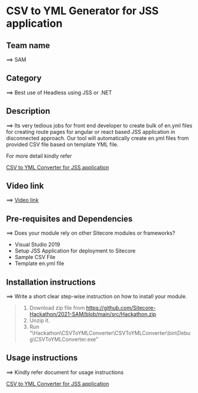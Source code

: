 # CSV to YML Generator for JSS application

## Team name
⟹ SAM

## Category
⟹ Best use of Headless using JSS or .NET

## Description
⟹ Its very tedious jobs for front end developer to create bulk of en.yml files for creating route pages for angular or react based JSS application in disconnected approach. Our tool will automatically create en.yml files from provided CSV file based on template YML file.

For more detail kindly refer 

[CSV to YML Converter for JSS application](/docs/images/CSV%20to%20YML%20Converter%20for%20JSS%20application.pdf)


## Video link
⟹ [Video link](https://youtu.be/EA8PZweoZ7U  )


## Pre-requisites and Dependencies

⟹ Does your module rely on other Sitecore modules or frameworks?

- Visual Studio 2019
- Setup JSS Application for deployment to Sitecore
- Sample CSV File
- Template en.yml file

## Installation instructions
⟹ Write a short clear step-wise instruction on how to install your module.  

> 1. Download zip file from https://github.com/Sitecore-Hackathon/2021-SAM/blob/main/src/Hackathon.zip 
> 2. Unzip it.
> 3. Run “\Hackathon\CSVToYMLConverter\CSVToYMLConverter\bin\Debug\CSVToYMLConverter.exe”

## Usage instructions
⟹ Kindly refer document for usage instructions 

[CSV to YML Converter for JSS application](/docs/images/CSV%20to%20YML%20Converter%20for%20JSS%20application.pdf)
